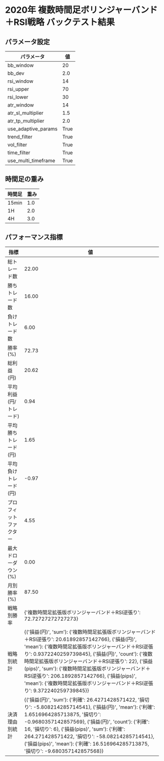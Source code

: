# 2020年 複数時間足ボリンジャーバンド＋RSI戦略 バックテスト結果

## パラメータ設定

| パラメータ | 値 |
|------------|----|
| bb_window | 20 |
| bb_dev | 2.0 |
| rsi_window | 14 |
| rsi_upper | 70 |
| rsi_lower | 30 |
| atr_window | 14 |
| atr_sl_multiplier | 1.5 |
| atr_tp_multiplier | 2.0 |
| use_adaptive_params | True |
| trend_filter | True |
| vol_filter | True |
| time_filter | True |
| use_multi_timeframe | True |

## 時間足の重み

| 時間足 | 重み |
|--------|------|
| 15min | 1.0 |
| 1H | 2.0 |
| 4H | 3.0 |

## パフォーマンス指標

| 指標 | 値 |
|------|----|
| 総トレード数 | 22.00 |
| 勝ちトレード数 | 16.00 |
| 負けトレード数 | 6.00 |
| 勝率 (%) | 72.73 |
| 総利益 (円) | 20.62 |
| 平均利益 (円/トレード) | 0.94 |
| 平均勝ちトレード (円) | 1.65 |
| 平均負けトレード (円) | -0.97 |
| プロフィットファクター | 4.55 |
| 最大ドローダウン (%) | 0.00 |
| 月別勝率 (%) | 87.50 |
| 戦略別勝率 | {'複数時間足拡張版ボリンジャーバンド＋RSI逆張り': 72.72727272727273} |
| 戦略別統計 | {('損益(円)', 'sum'): {'複数時間足拡張版ボリンジャーバンド＋RSI逆張り': 20.61892857142766}, ('損益(円)', 'mean'): {'複数時間足拡張版ボリンジャーバンド＋RSI逆張り': 0.9372240259739845}, ('損益(円)', 'count'): {'複数時間足拡張版ボリンジャーバンド＋RSI逆張り': 22}, ('損益(pips)', 'sum'): {'複数時間足拡張版ボリンジャーバンド＋RSI逆張り': 206.1892857142766}, ('損益(pips)', 'mean'): {'複数時間足拡張版ボリンジャーバンド＋RSI逆張り': 9.372240259739845}} |
| 決済理由別統計 | {('損益(円)', 'sum'): {'利確': 26.4271428571422, '損切り': -5.808214285714541}, ('損益(円)', 'mean'): {'利確': 1.6516964285713875, '損切り': -0.9680357142857569}, ('損益(円)', 'count'): {'利確': 16, '損切り': 6}, ('損益(pips)', 'sum'): {'利確': 264.271428571422, '損切り': -58.08214285714541}, ('損益(pips)', 'mean'): {'利確': 16.516964285713875, '損切り': -9.680357142857568}} |
